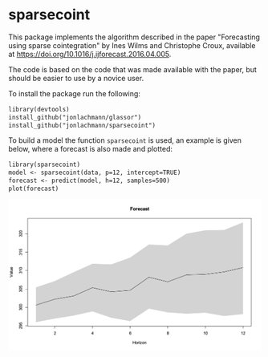 # sparsecoint
This package implements the algorithm described in the paper "Forecasting using sparse cointegration" by Ines Wilms and Christophe Croux, available at https://doi.org/10.1016/j.ijforecast.2016.04.005.

The code is based on the code that was made available with the paper, but should be easier to use by a novice user.

To install the package run the following:
```
library(devtools)
install_github("jonlachmann/glassor")
install_github("jonlachmann/sparsecoint")
```
To build a model the function ```sparsecoint``` is used, an example is given below, where a forecast is also made and plotted:
```
library(sparsecoint)
model <- sparsecoint(data, p=12, intercept=TRUE)
forecast <- predict(model, h=12, samples=500)
plot(forecast)
```

![Forecast plot](forecast.png?raw=true "Forecast")

